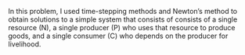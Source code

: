 In this problem, I used time-stepping methods and Newton’s method to obtain solutions to a simple system that consists of consists of a single resource (N), a single producer (P) who uses that resource to produce
goods, and a single consumer (C) who depends on the producer for livelihood.
